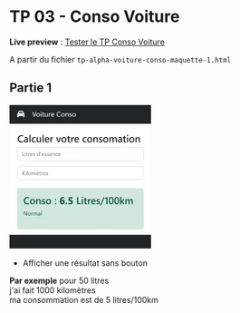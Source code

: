 # TP 03 - Conso Voiture
**Live preview**  : 
[Tester le TP Conso Voiture](https://www.sevenvalley.fr/tp-javascript/tpa) 

A partir du fichier <code>tp-alpha-voiture-conso-maquette-1.html</code>
## Partie 1
<img src="../../img/tp/tp-apha-2.webp" width="250"> 


- Afficher une résultat sans bouton
 
 
**Par exemple**
pour 50 litres  
j'ai fait 1000 kilomètres  
ma consommation est de 5 litres/100km  

